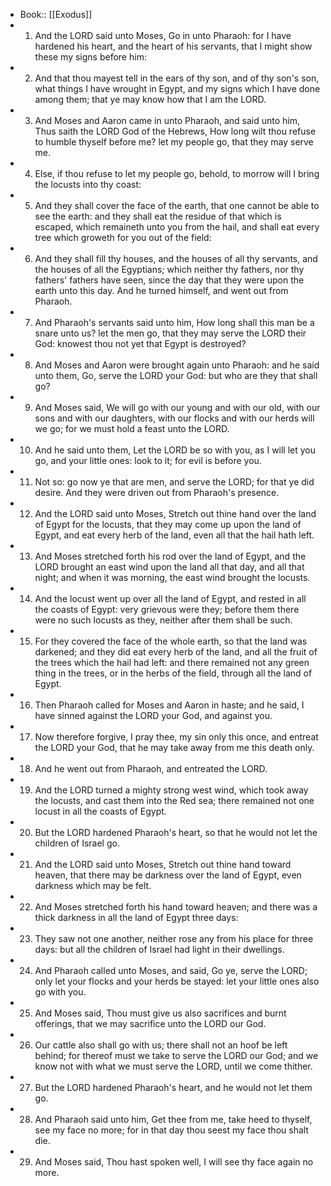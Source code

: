 - Book:: [[Exodus]]
- 1. And the LORD said unto Moses, Go in unto Pharaoh: for I have hardened his heart, and the heart of his servants, that I might show these my signs before him:
- 2. And that thou mayest tell in the ears of thy son, and of thy son's son, what things I have wrought in Egypt, and my signs which I have done among them; that ye may know how that I am the LORD.
- 3. And Moses and Aaron came in unto Pharaoh, and said unto him, Thus saith the LORD God of the Hebrews, How long wilt thou refuse to humble thyself before me? let my people go, that they may serve me.
- 4. Else, if thou refuse to let my people go, behold, to morrow will I bring the locusts into thy coast:
- 5. And they shall cover the face of the earth, that one cannot be able to see the earth: and they shall eat the residue of that which is escaped, which remaineth unto you from the hail, and shall eat every tree which groweth for you out of the field:
- 6. And they shall fill thy houses, and the houses of all thy servants, and the houses of all the Egyptians; which neither thy fathers, nor thy fathers' fathers have seen, since the day that they were upon the earth unto this day. And he turned himself, and went out from Pharaoh.
- 7. And Pharaoh's servants said unto him, How long shall this man be a snare unto us? let the men go, that they may serve the LORD their God: knowest thou not yet that Egypt is destroyed?
- 8. And Moses and Aaron were brought again unto Pharaoh: and he said unto them, Go, serve the LORD your God: but who are they that shall go?
- 9. And Moses said, We will go with our young and with our old, with our sons and with our daughters, with our flocks and with our herds will we go; for we must hold a feast unto the LORD.
- 10. And he said unto them, Let the LORD be so with you, as I will let you go, and your little ones: look to it; for evil is before you.
- 11. Not so: go now ye that are men, and serve the LORD; for that ye did desire. And they were driven out from Pharaoh's presence.
- 12. And the LORD said unto Moses, Stretch out thine hand over the land of Egypt for the locusts, that they may come up upon the land of Egypt, and eat every herb of the land, even all that the hail hath left.
- 13. And Moses stretched forth his rod over the land of Egypt, and the LORD brought an east wind upon the land all that day, and all that night; and when it was morning, the east wind brought the locusts.
- 14. And the locust went up over all the land of Egypt, and rested in all the coasts of Egypt: very grievous were they; before them there were no such locusts as they, neither after them shall be such.
- 15. For they covered the face of the whole earth, so that the land was darkened; and they did eat every herb of the land, and all the fruit of the trees which the hail had left: and there remained not any green thing in the trees, or in the herbs of the field, through all the land of Egypt.
- 16. Then Pharaoh called for Moses and Aaron in haste; and he said, I have sinned against the LORD your God, and against you.
- 17. Now therefore forgive, I pray thee, my sin only this once, and entreat the LORD your God, that he may take away from me this death only.
- 18. And he went out from Pharaoh, and entreated the LORD.
- 19. And the LORD turned a mighty strong west wind, which took away the locusts, and cast them into the Red sea; there remained not one locust in all the coasts of Egypt.
- 20. But the LORD hardened Pharaoh's heart, so that he would not let the children of Israel go.
- 21. And the LORD said unto Moses, Stretch out thine hand toward heaven, that there may be darkness over the land of Egypt, even darkness which may be felt.
- 22. And Moses stretched forth his hand toward heaven; and there was a thick darkness in all the land of Egypt three days:
- 23. They saw not one another, neither rose any from his place for three days: but all the children of Israel had light in their dwellings.
- 24. And Pharaoh called unto Moses, and said, Go ye, serve the LORD; only let your flocks and your herds be stayed: let your little ones also go with you.
- 25. And Moses said, Thou must give us also sacrifices and burnt offerings, that we may sacrifice unto the LORD our God.
- 26. Our cattle also shall go with us; there shall not an hoof be left behind; for thereof must we take to serve the LORD our God; and we know not with what we must serve the LORD, until we come thither.
- 27. But the LORD hardened Pharaoh's heart, and he would not let them go.
- 28. And Pharaoh said unto him, Get thee from me, take heed to thyself, see my face no more; for in that day thou seest my face thou shalt die.
- 29. And Moses said, Thou hast spoken well, I will see thy face again no more.
